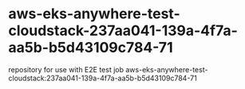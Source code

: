 # aws-eks-anywhere-test-cloudstack-237aa041-139a-4f7a-aa5b-b5d43109c784-71
repository for use with E2E test job aws-eks-anywhere-test-cloudstack:237aa041-139a-4f7a-aa5b-b5d43109c784-71
